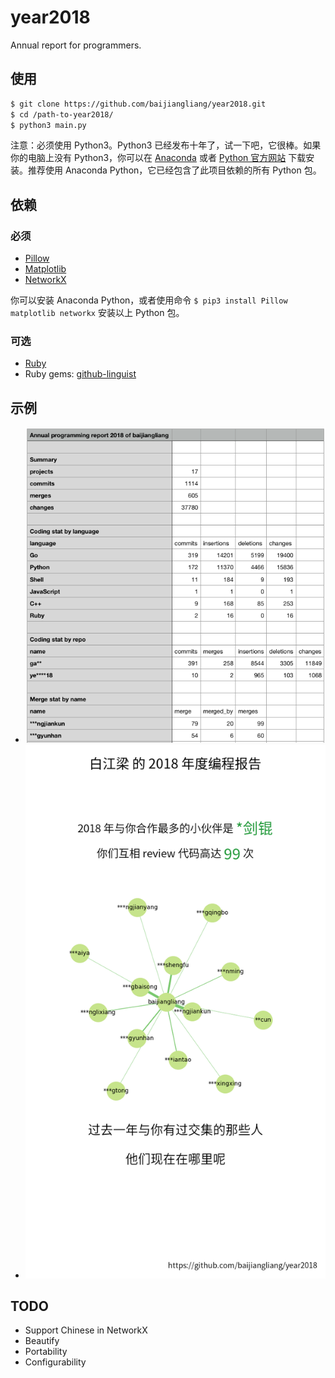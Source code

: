 # year2018
Annual report for programmers.

## 使用
```bash
$ git clone https://github.com/baijiangliang/year2018.git
$ cd /path-to-year2018/
$ python3 main.py
```
注意：必须使用 Python3。Python3 已经发布十年了，试一下吧，它很棒。如果你的电脑上没有 Python3，你可以在 [Anaconda](https://www.anaconda.com/download/) 或者 [Python 官方网站](https://www.python.org/downloads/) 下载安装。推荐使用 Anaconda Python，它已经包含了此项目依赖的所有 Python 包。

## 依赖

### 必须
- [Pillow](https://pillow.readthedocs.io)
- [Matplotlib](https://matplotlib.org/)
- [NetworkX](https://networkx.github.io/)

你可以安装 Anaconda Python，或者使用命令 `$ pip3 install Pillow matplotlib networkx` 安装以上 Python 包。

### 可选
- [Ruby](https://www.ruby-lang.org)
- Ruby gems: [github-linguist](https://github.com/github/linguist)

## 示例
- ![report](static/examples/report.png)
- ![merge_stat](static/examples/5_merge_stat.png)

## TODO
- Support Chinese in NetworkX
- Beautify
- Portability
- Configurability
